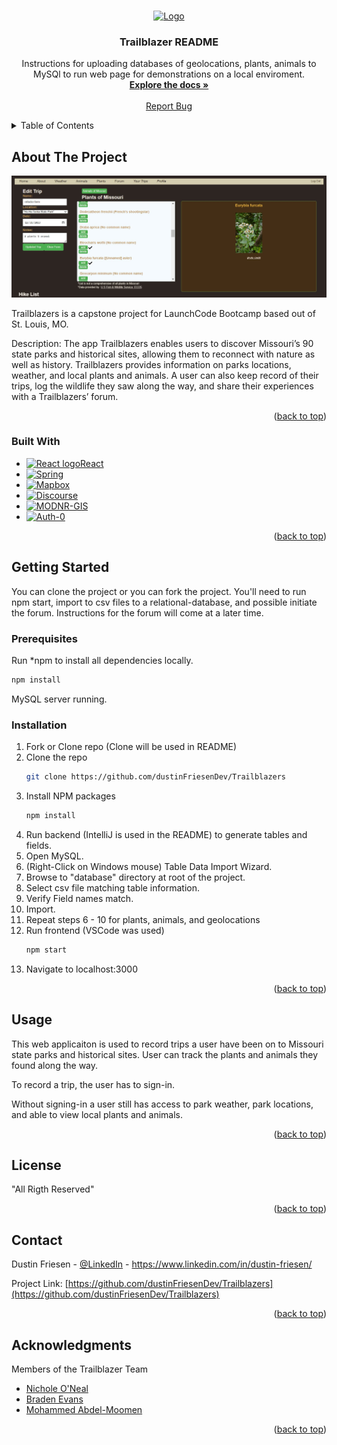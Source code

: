 <!-- Improved compatibility of back to top link: See: https://github.com/othneildrew/Best-README-Template/pull/73 -->
<a name="readme-top"></a>

<!-- PROJECT SHIELDS -->
<!--
*** I'm using markdown "reference style" links for readability.
*** Reference links are enclosed in brackets [ ] instead of parentheses ( ).
*** See the bottom of this document for the declaration of the reference variables
*** for contributors-url, forks-url, etc. This is an optional, concise syntax you may use.
*** https://www.markdownguide.org/basic-syntax/#reference-style-links
-->



<!-- PROJECT LOGO -->
<br />
<div align="center">
  <a href="https://github.com/othneildrew/Best-README-Template">
    <img src="/front_end/public/android-chrome-192x192.png" alt="Logo" width="80" height="80">
  </a>

  <h3 align="center">Trailblazer README</h3>

  <p align="center">
    Instructions for uploading databases of geolocations, plants, animals to MySQl to run web page for demonstrations on a local enviroment.
    <br />
    <a href="https://github.com/dustinFriesenDev/Trailblazers"><strong>Explore the docs »</strong></a>
    <br />
    <br />
    <a href="https://github.com/dustinFriesenDev/Trailblazers/issues">Report Bug</a>
  </p>
</div>



<!-- TABLE OF CONTENTS -->
<details>
  <summary>Table of Contents</summary>
  <ol>
    <li>
      <a href="#about-the-project">About The Project</a>
      <ul>
        <li><a href="#built-with">Built With</a></li>
      </ul>
    </li>
    <li>
      <a href="#getting-started">Getting Started</a>
      <ul>
        <li><a href="#prerequisites">Prerequisites</a></li>
        <li><a href="#installation">Installation</a></li>
      </ul>
    </li>
    <li><a href="#usage">Usage</a></li>
    <li><a href="#license">License</a></li>
    <li><a href="#contact">Contact</a></li>
    <li><a href="#acknowledgments">Acknowledgments</a></li>
  </ol>
</details>



<!-- ABOUT THE PROJECT -->
## About The Project

[![Product Name Screen Shot][product-screenshot]](https://github.com/dustinFriesenDev/Trailblazers)

Trailblazers is a capstone project for LaunchCode Bootcamp based out of St. Louis, MO. 

Description:
The app Trailblazers enables users to discover Missouri’s 90 state parks and historical sites, allowing them to reconnect with nature as well as history. Trailblazers provides information on parks locations, weather, and local plants and animals. A user can also keep record of their trips, log the wildlife they saw along the way, and share their experiences with a Trailblazers’ forum.

<p align="right">(<a href="#readme-top">back to top</a>)</p>



### Built With

* <a href="https://reactjs.org/" background-color="black" width="auto" height="20"><img src="https://rlemasquerier.github.io/react.svg" alt="React logo" width="20" height="20">React</a>
* [![Spring][Spring.io]][Spring-url] 
* [![Mapbox][Mapbox.com]][Mapbox-url]
* [![Discourse][Discourse.org]][Discourse-url]
* [![MODNR-GIS][Gis-Modrn.com]][Modrn-url]
* [![Auth-0][Auth0.com]][Auth0-url]

<p align="right">(<a href="#readme-top">back to top</a>)</p>



<!-- GETTING STARTED -->
## Getting Started

You can clone the project or you can fork the project. You'll need to run npm start, import to csv files to a relational-database, and possible initiate the forum. Instructions for the forum will come at a later time.

### Prerequisites

Run *npm to install all dependencies locally.
  ```sh
  npm install 
  ```
MySQL server running.

### Installation

1. Fork or Clone repo (Clone will be used in README)
2. Clone the repo
   ```sh
   git clone https://github.com/dustinFriesenDev/Trailblazers
   ```
3. Install NPM packages
   ```sh
   npm install
   ```
4. Run backend (IntelliJ is used in the README) to generate tables and fields.
5. Open MySQL.
6. (Right-Click on Windows mouse) Table Data Import Wizard.
7. Browse to "database" directory at root of the project.
8. Select csv file matching table information.
9. Verify Field names match.
10. Import.
11. Repeat steps 6 - 10 for plants, animals, and geolocations
12. Run frontend (VSCode was used)
    ```sh
    npm start
    ```
13. Navigate to localhost:3000

<p align="right">(<a href="#readme-top">back to top</a>)</p>

<!-- USAGE EXAMPLES -->
## Usage

This web applicaiton is used to record trips a user have been on to Missouri state parks and historical sites. User can track the plants and animals they found along the way. 

To record a trip, the user has to sign-in. 

Without signing-in a user still has access to park weather, park locations, and able to view local plants and animals.

<p align="right">(<a href="#readme-top">back to top</a>)</p>


<!-- LICENSE -->
## License

"All Rigth Reserved"

<p align="right">(<a href="#readme-top">back to top</a>)</p>



<!-- CONTACT -->
## Contact

Dustin Friesen - [@LinkedIn](https://www.linkedin.com/in/dustin-friesen/) - https://www.linkedin.com/in/dustin-friesen/

Project Link: [https://github.com/dustinFriesenDev/Trailblazers](https://github.com/dustinFriesenDev/Trailblazers)

<p align="right">(<a href="#readme-top">back to top</a>)</p>



<!-- ACKNOWLEDGMENTS -->
## Acknowledgments

Members of the Trailblazer Team
* [Nichole O'Neal](https://github.com/nichole-o)
* [Braden Evans](https://github.com/bradene0)
* [Mohammed Abdel-Moomen](https://github.com/Mohammed0704)

<p align="right">(<a href="#readme-top">back to top</a>)</p>



<!-- MARKDOWN LINKS & IMAGES -->
<!-- https://www.markdownguide.org/basic-syntax/#reference-style-links -->

[React.js]: 
[React-url]: 
[Spring.io]: https://encrypted-tbn0.gstatic.com/images?q=tbn:ANd9GcRe8q7zCDdAu9M-2mj52kGE-e8jHEVqb3OeQwF34i-PMQ&s
[Spring-url]: https://spring.io/projects/spring-boot/
[Mapbox.com]: https://upload.wikimedia.org/wikipedia/commons/thumb/1/1f/Mapbox_logo_2019.svg/1280px-Mapbox_logo_2019.svg.png
[Mapbox-url]: https://www.mapbox.com/
[Discourse.org]: https://avatars.githubusercontent.com/u/3220138?s=200&v=4
[Discourse-url]: https://www.discourse.org/plugins/github.html
[Gis-Modrn.com]: https://d9-wret.s3.us-west-2.amazonaws.com/assets/palladium/production/s3fs-public/thumbnails/image/MODeptNaturalResources.png
[Modrn-url]: https://gis-modnr.opendata.arcgis.com/datasets/modnr::state-park-locations/explore?location=38.415037%2C-90.259088%2C8.00
[Auth0.com]: https://cdn.freebiesupply.com/logos/large/2x/auth0-logo-png-transparent.png 
[Auth0-url]: https://auth0.com/docs
[product-screenshot]: ./databases/images/edit%20hike%20trip.JPG